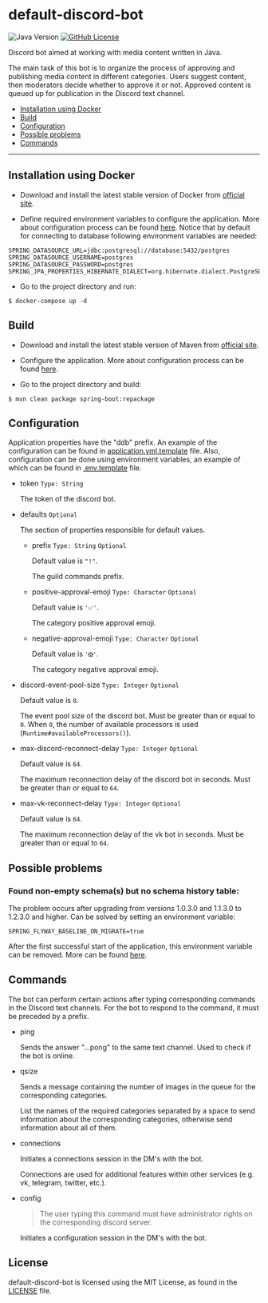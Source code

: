 # default-discord-bot

![Java Version](https://img.shields.io/badge/java-11-blue)
[![GitHub License](https://img.shields.io/badge/license-MIT-green)](LICENSE)

Discord bot aimed at working with media content written in Java.

The main task of this bot is to organize the process of approving and publishing media content in different categories.
Users suggest content, then moderators decide whether to approve it or not. Approved content is queued up for
publication in the Discord text channel.

- [Installation using Docker](#installation-using-docker)
- [Build](#build)
- [Configuration](#configuration)
- [Possible problems](#possible-problems)
- [Commands](#commands)

---

## Installation using Docker

- Download and install the latest stable version of Docker from [official site](https://docs.docker.com/get-docker/).

- Define required environment variables to configure the application. More about configuration process can be
  found [here](#configuration). Notice that by default for connecting to database following environment variables are
  needed:

```
SPRING_DATASOURCE_URL=jdbc:postgresql://database:5432/postgres
SPRING_DATASOURCE_USERNAME=postgres
SPRING_DATASOURCE_PASSWORD=postgres
SPRING_JPA_PROPERTIES_HIBERNATE_DIALECT=org.hibernate.dialect.PostgreSQL10Dialect
```

- Go to the project directory and run:

```
$ docker-compose up -d
```

## Build

- Download and install the latest stable version of Maven from [official site](https://maven.apache.org/download.cgi).

- Configure the application. More about configuration process can be found [here](#configuration).

- Go to the project directory and build:

```
$ mvn clean package spring-boot:repackage
```

## Configuration

Application properties have the "ddb" prefix. An example of the configuration can be found
in [application.yml.template](src/main/resources/application.yml.template) file. Also, configuration can be done using
environment variables, an example of which can be found in [.env.template](.env.template) file.

- token `Type: String`

  The token of the discord bot.

- defaults `Optional`

  The section of properties responsible for default values.

  - prefix `Type: String` `Optional`

    Default value is `"!"`.

    The guild commands prefix.

  - positive-approval-emoji `Type: Character` `Optional`

    Default value is `'✅'`.

    The category positive approval emoji.

  - negative-approval-emoji `Type: Character` `Optional`

    Default value is `'❎'`.

    The category negative approval emoji.

- discord-event-pool-size `Type: Integer` `Optional`

  Default value is `0`.

  The event pool size of the discord bot. Must be greater than or equal to `0`. When `0`, the number of available
  processors is used (`Runtime#availableProcessors()`).

- max-discord-reconnect-delay `Type: Integer` `Optional`

  Default value is `64`.

  The maximum reconnection delay of the discord bot in seconds. Must be greater than or equal to `64`.

- max-vk-reconnect-delay `Type: Integer` `Optional`

  Default value is `64`.

  The maximum reconnection delay of the vk bot in seconds. Must be greater than or equal to `64`.

## Possible problems

### Found non-empty schema(s) but no schema history table:

The problem occurs after upgrading from versions 1.0.3.0 and 1.1.3.0 to 1.2.3.0 and higher.
Can be solved by setting an environment variable:

```
SPRING_FLYWAY_BASELINE_ON_MIGRATE=true
```

After the first successful start of the application, this environment variable can be removed.
More can be found [here](https://flywaydb.org/documentation/configuration/parameters/baselineOnMigrate).

## Commands

The bot can perform certain actions after typing corresponding commands in the Discord text channels. For the bot to
respond to the command, it must be preceded by a prefix.

- ping

  Sends the answer "...pong" to the same text channel. Used to check if the bot is online.

- qsize

  Sends a message containing the number of images in the queue for the corresponding categories.

  List the names of the required categories separated by a space to send information about the corresponding categories,
  otherwise send information about all of them.

- connections

  Initiates a connections session in the DM's with the bot.

  Connections are used for additional features within other services (e.g. vk, telegram, twitter, etc.).

- config

  > The user typing this command must have administrator rights on the corresponding discord server.

  Initiates a configuration session in the DM's with the bot.

## License

default-discord-bot is licensed using the MIT License, as found in the [LICENSE](LICENSE) file.
